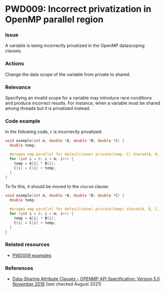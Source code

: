 # PWD009: Incorrect privatization in OpenMP parallel region

### Issue

A variable is being incorrectly privatized in the OpenMP datascoping clauses.

### Actions

Change the data scope of the variable from private to shared.

### Relevance

Specifying an invalid scope for a variable may introduce race conditions and
produce incorrect results. For instance, when a variable must be shared among
threads but it is privatized instead.

### Code example

In the following code, `C` is incorrectly privatized:

```c
void example(int m, double *A, double *B, double *C) {
  double temp;

  #pragma omp parallel for default(none) private(temp, C) shared(A, B, m)
  for (int i = 0; i < m; i++) {
    temp = A[i] * B[i];
    C[i] = C[i] + temp;
  }
}
```

To fix this, it should be moved to the `shared` clause:

```c
void example(int m, double *A, double *B, double *C) {
  double temp;

  #pragma omp parallel for default(none) private(temp) shared(A, B, C, m)
  for (int i = 0; i < m; i++) {
    temp = A[i] * B[i];
    C[i] = C[i] + temp;
  }
}
```

### Related resources

* [PWD009 examples](../PWD009)

### References

* [Data-Sharing Attribute Clauses - OPENMP API Specification: Version 5.0 November 2018](https://www.openmp.org/spec-html/5.0/openmpsu106.html)
[last checked August 2021]
